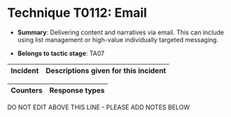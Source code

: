 # Technique T0112: Email

* **Summary**: Delivering content and narratives via email. This can include using list management or high-value individually targeted messaging.

* **Belongs to tactic stage**: TA07


| Incident | Descriptions given for this incident |
| -------- | -------------------- |



| Counters | Response types |
| -------- | -------------- |


DO NOT EDIT ABOVE THIS LINE - PLEASE ADD NOTES BELOW